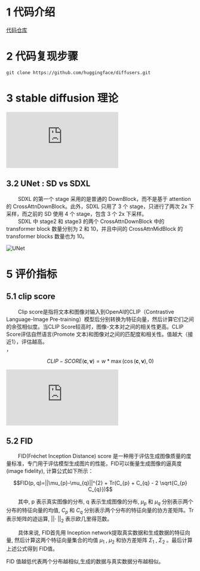 # 1 代码介绍

[代码仓库](https://github.com/huggingface/diffusers)


# 2 代码复现步骤

```shell
git clone https://github.com/huggingface/diffusers.git
```

# 3 stable diffusion 理论

![参考链接](http://www.zh0ngtian.tech/posts/c04f0a05.html)

## 3.2 UNet : SD vs SDXL
&nbsp;&nbsp;&nbsp;&nbsp;&nbsp;&nbsp;&nbsp;&nbsp;SDXL 的第一个 stage 采用的是普通的 DownBlock，而不是基于 attention 的 CrossAttnDownBlock。此外，SDXL 只用了 3 个 stage，只进行了两次 2x 下采样，而之前的 SD 使用 4 个 stage，包含 3 个 2x 下采样。<br>
&nbsp;&nbsp;&nbsp;&nbsp;&nbsp;&nbsp;&nbsp;&nbsp;SDXL 中 stage2 和 stage3 的两个 CrossAttnDownBlock 中的 transformer block 数量分别为 2 和 10，并且中间的 CrossAttnMidBlock 的 transformer blocks 数量也为 10。<br>

![UNet](http://img.zh0ngtian.tech/2023_12_09_78v5rWA.png)

# 5 评价指标
## 5.1 clip score
&nbsp;&nbsp;&nbsp;&nbsp;&nbsp;&nbsp;&nbsp;&nbsp;Clip score是指将文本和图像对输入到OpenAI的CLIP（Contrastive Language-Image Pre-training）模型后分别转换为特征向量，然后计算它们之间的余弦相似度。当CLIP Score较高时，图像-文本对之间的相关性更高。CLIP Score评估自然语言(Promote 文本)和图像对之间的匹配度和相关性。值越大（接近1），评估越高。<br> ，

$$CLIP-SCORE(\mathbf{c}, \mathbf{v})=w * \max (\cos (\mathbf{c}, \mathbf{v}), 0)$$

![论文链接](https://aclanthology.org/2021.emnlp-main.595v2.pdf)

## 5.2 FID
&nbsp;&nbsp;&nbsp;&nbsp;&nbsp;&nbsp;&nbsp;&nbsp;FID(Fréchet Inception Distance) score 是一种用于评估生成图像质量的度量标准，专门用于评估模型生成图片的性能，FID可以衡量生成图像的逼真度(image fidelity), 计算公式如下所示：<br>

$$FID(p, q)=||\mu_{p}-\mu_{q}||^{2} + Tr(C_{p} + C_{q} - 2 \sqrt{C_{p} C_{q}})$$

&nbsp;&nbsp;&nbsp;&nbsp;&nbsp;&nbsp;&nbsp;&nbsp;其中, p 表示真实图像的分布, q 表示生成图像的分布, $\mu_{p}$  和  $\mu_{q}$  分别表示两个分布的特征向量的均值, $C_{p}$  和  $C_{q}$ 分别表示两个分布的特征向量的协方差矩阵。Tr 表示矩阵的迹运算, $|| \cdot\ ||_{2}$  表示欧几里得范数。<br>

&nbsp;&nbsp;&nbsp;&nbsp;&nbsp;&nbsp;&nbsp;&nbsp;具体来说, FID首先用 Inception network提取真实数据和生成数据的特征向量, 然后计算这两个特征向量集合的均值  $\mu_{1}$ , $\mu_{2}$  和协方差矩阵  $\Sigma_{1}$ ,  $\Sigma_{2}$ 。最后计算上述公式得到 FID值。<br>

FID 值越低代表两个分布越相似,生成的数据与真实数据分布越相似。<br>

